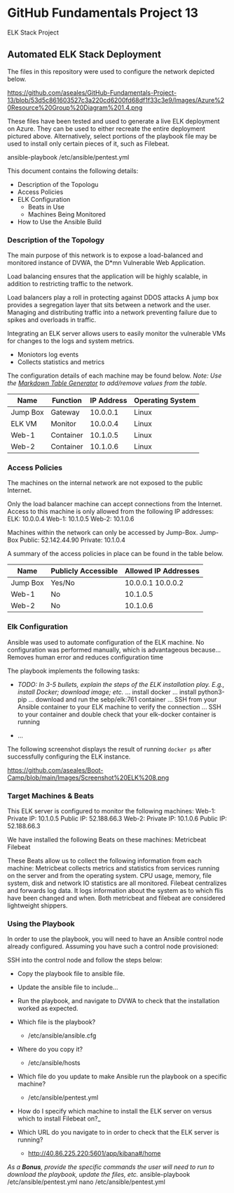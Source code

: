 # GitHub Fundamentals Project 13
ELK Stack Project
## Automated ELK Stack Deployment

The files in this repository were used to configure the network depicted below.

https://github.com/aseales/GitHub-Fundamentals-Project-13/blob/53d5c861603527c3a220cd6200fd68df1f33c3e9/Images/Azure%20Resource%20Group%20Diagram%201.4.png


These files have been tested and used to generate a live ELK deployment on Azure. They can be used to either recreate the entire deployment pictured above. Alternatively, select portions of the playbook file may be used to install only certain pieces of it, such as Filebeat.

ansible-playbook /etc/ansible/pentest.yml

This document contains the following details:
- Description of the Topologu
- Access Policies
- ELK Configuration
  - Beats in Use
  - Machines Being Monitored
- How to Use the Ansible Build


### Description of the Topology

The main purpose of this network is to expose a load-balanced and monitored instance of DVWA, the D*mn Vulnerable Web Application.

Load balancing ensures that the application will be highly scalable, in addition to restricting traffic to the network.

Load balancers play a roll in protecting against DDOS attacks
A jump box provides a segregation layer that sits between a network and the user. Managing and distributing traffic into a network preventing failure due to spikes and overloads in traffic.


Integrating an ELK server allows users to easily monitor the vulnerable VMs for changes to the logs and system metrics.
- Moniotors log events
- Collects statistics and metrics

The configuration details of each machine may be found below.
_Note: Use the [Markdown Table Generator](http://www.tablesgenerator.com/markdown_tables) to add/remove values from the table_.

| Name     | Function | IP Address | Operating System |
|----------|----------|------------|------------------|
| Jump Box | Gateway  | 10.0.0.1   | Linux            |
| ELK VM   | Monitor  | 10.0.0.4   | Linux            |
| Web-1    |Container | 10.1.0.5   | Linux            |
| Web-2    |Container | 10.1.0.6   | Linux            |

### Access Policies

The machines on the internal network are not exposed to the public Internet. 

Only the load balancer machine can accept connections from the Internet. Access to this machine is only allowed from the following IP addresses:
ELK: 10.0.0.4
Web-1: 10.1.0.5
Web-2: 10.1.0.6


Machines within the network can only be accessed by Jump-Box.
Jump-Box
Public: 52.142.44.90
Private: 10.1.0.4

A summary of the access policies in place can be found in the table below.

| Name     | Publicly Accessible | Allowed IP Addresses |
|----------|---------------------|----------------------|
| Jump Box | Yes/No              | 10.0.0.1 10.0.0.2    |
| Web-1    | No                  | 10.1.0.5                     |
| Web-2    | No                  | 10.1.0.6                     |

### Elk Configuration

Ansible was used to automate configuration of the ELK machine. No configuration was performed manually, which is advantageous because...
  Removes human error and reduces configuration time

The playbook implements the following tasks:
- _TODO: In 3-5 bullets, explain the steps of the ELK installation play. E.g., install Docker; download image; etc._
... install docker
... install python3-pip
... download and run the sebp/elk:761 container
... SSH from your Ansible container to your ELK machine to verify the connection
... SSH to your container and double check that your elk-docker container is running

- ...

The following screenshot displays the result of running `docker ps` after successfully configuring the ELK instance.

https://github.com/aseales/Boot-Camp/blob/main/Images/Screenshot%20ELK%208.png

### Target Machines & Beats
This ELK server is configured to monitor the following machines:
  Web-1: Private IP: 10.1.0.5
         Public IP:  52.188.66.3
  Web-2: Private IP: 10.1.0.6
         Public IP:  52.188.66.3

We have installed the following Beats on these machines:
  Metricbeat
  Filebeat

These Beats allow us to collect the following information from each machine:
  Metricbeat collects metrics and statistics from services running on the server and from the operating system. CPU usage, memory, file system, disk and network IO statistics     are all monitored. Filebeat centralizes and forwards log data. It logs information about the system as to which flis have been changed and when. Both metricbeat and filebeat     are considered lightweight shippers.

### Using the Playbook
In order to use the playbook, you will need to have an Ansible control node already configured. Assuming you have such a control node provisioned: 

SSH into the control node and follow the steps below:
- Copy the playbook file to ansible file.
- Update the ansible file to include...
- Run the playbook, and navigate to DVWA to check that the installation worked as expected.

- Which file is the playbook? 
  -   /etc/ansible/ansible.cfg 
- Where do you copy it?
  -   /etc/ansible/hosts
- Which file do you update to make Ansible run the playbook on a specific machine? 
  -   /etc/ansible/pentest.yml
- How do I specify which machine to install the ELK server on versus which to install Filebeat on?_
- Which URL do you navigate to in order to check that the ELK server is running?
  -   http://40.86.225.220:5601/app/kibana#/home

_As a **Bonus**, provide the specific commands the user will need to run to download the playbook, update the files, etc._
    ansible-playbook /etc/ansible/pentest.yml
    nano /etc/ansible/pentest.yml
